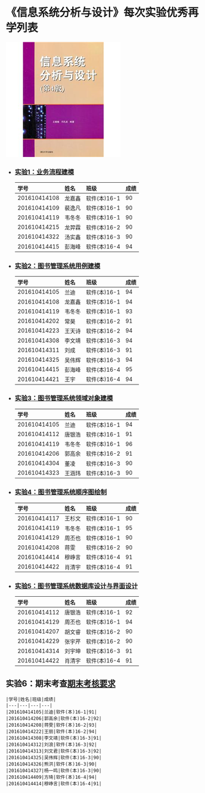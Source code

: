 <!-- markdownlint-disable MD033-->
<!-- 禁止MD033类型的警告 https://www.npmjs.com/package/markdownlint -->

# 《信息系统分析与设计》每次实验优秀再学列表

![book](book.jpg)
- ### [实验1：业务流程建模](./test1.md)
    |学号|姓名|班级|成绩|
    |---|---|---|---|
    |201610414108|龙嘉鑫|软件(本)16-1|90|
    |201610414109|裴逸凡|软件(本)16-1|90|
    |201610414119|韦冬冬|软件(本)16-1|90|
    |201610414215|龙羿霖|软件(本)16-2|90|
    |201610414322|汤实鑫|软件(本)16-3|90|
    |201610414415|彭海峰|软件(本)16-4|94|


- ### [实验2：图书管理系统用例建模](./test2.md)   
    |学号|姓名|班级|成绩|
    |---|---|---|---|
    |201610414105|兰迪|软件(本)16-1|94|
    |201610414108|龙嘉鑫|软件(本)16-1|94|
    |201610414119|韦冬冬|软件(本)16-1|93|
    |201610414202|常昊|软件(本)16-2|91|
    |201610414223|王天诗|软件(本)16-2|94|
    |201610414308|李文靖|软件(本)16-3|94|
    |201610414311|刘成|软件(本)16-3|91|
    |201610414325|吴伟辉|软件(本)16-3|94|
    |201610414415|彭海峰|软件(本)16-4|95|
    |201610414421|王宇|软件(本)16-4|94|

- ### [实验3：图书管理系统领域对象建模](./test3.md)
    |学号|姓名|班级|成绩|
    |---|---|---|---|
    |201610414105|兰迪|软件(本)16-1|94|
    |201610414112|唐银浩|软件(本)16-1|91|
    |201610414119|韦冬冬|软件(本)16-1|96|    
    |201610414206|郭高余|软件(本)16-2|91|
    |201610414304|董凌|软件(本)16-3|90|    
    |201610414323|王涵玮|软件(本)16-3|90|    
    
- ### [实验4：图书管理系统顺序图绘制](./test4.md)
    |学号|姓名|班级|成绩|
    |---|---|---|---|		
    |201610414117|王杉文|软件(本)16-1|90|
    |201610414119|韦冬冬|软件(本)16-1|95|    
    |201610414129|周丕也|软件(本)16-1|90|
    |201610414208|蒋雯|软件(本)16-2|90|
    |201610414414|穆峥言|软件(本)16-4|91|
    |201610414422|肖清宇|软件(本)16-4|91|
        
- ### [实验5：图书管理系统数据库设计与界面设计](./test5.md)
      	      
    |学号|姓名|班级|成绩|
    |---|---|---|---|		
    |201610414112|唐银浩|软件(本)16-1|92|    
    |201610414129|周丕也|软件(本)16-1|94|    
    |201610414207|胡文睿|软件(本)16-2|90|    
    |201610414229|张宇芹|软件(本)16-2|90|    
    |201610414314|刘宇坤|软件(本)16-3|91|      
    |201610414422|肖清宇|软件(本)16-4|91| 

## 实验6：期末考查[期末考核要求](./test6.md)
    |学号|姓名|班级|成绩|
    |---|---|---|---|		
    |201610414105|兰迪|软件(本)16-1|91|
    |201610414206|郭高余|软件(本)16-2|92|
    |201610414208|蒋雯|软件(本)16-2|93|
    |201610414222|王丽|软件(本)16-2|94|
    |201610414308|李文靖|软件(本)16-3|91|
    |201610414312|刘浪|软件(本)16-3|92|
    |201610414313|刘文君|软件(本)16-3|92|
    |201610414325|吴伟辉|软件(本)16-3|90|
    |201610414326|熊洪|软件(本)16-3|90|
    |201610414327|杨一鸣|软件(本)16-3|90|
    |201610414409|方琦|软件(本)16-4|94|
    |201610414414|穆峥言|软件(本)16-4|91|
    